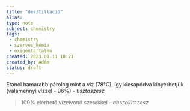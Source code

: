 ```yaml
---
title: "desztilláció"
alias: 
type: note
subject: chemistry
tags:
 - chemistry
 - szerves_kémia
 - oxigéntartalmú
created: 2023.01.11 10:21
created_by: Ádám
status: draft
---
```

Etanol hamarabb párolog mint a víz (78°C), így kicsapódva kinyerhetjük (valamennyi vízzel - 96%) - _tisztaszesz_
>100% elérhető vízelvonó szerekkel - _abszolútszesz_

